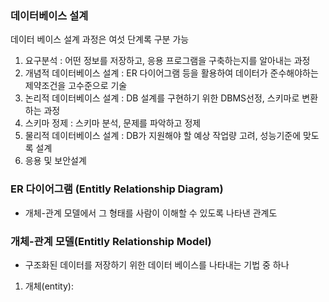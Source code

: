 ### 데이터베이스 설계
데이터 베이스 설계 과정은 여섯 단계록 구분 가능
1. 요구분석 : 어떤 정보를 저장하고, 응용 프로그램을 구축하는지를 알아내는 과정
2. 개념적 데이터베이스 설계 : ER 다이어그램 등을 활용하여 데이터가 준수해야하는 제약조건을 고수준으로 기술
3. 논리적 데이터베이스 설계 : DB 설계를 구현하기 위한 DBMS선정, 스키마로 변환하는 과정
4. 스키마 정제 : 스키마 분석, 문제를 파악하고 정제
5. 물리적 데이터베이스 설계 : DB가 지원해야 할 예상 작업량 고려, 성능기준에 맞도록 설계
6. 응용 및 보안설계

### ER 다이어그램 (Entitly Relationship Diagram)
- 개체-관계 모델에서 그 형태를 사람이 이해할 수 있도록 나타낸 관계도

### 개체-관계 모델(Entitly Relationship Model)
- 구조화된 데이터를 저장하기 위한 데이터 베이스를 나타내는 기법 중 하나

1. 개체(entity):